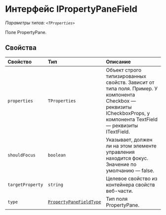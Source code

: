 # <a name="ipropertypanefield-tproperties-interface"></a>Интерфейс <TProperties> IPropertyPaneField



_Параметры типов: `<TProperties>`_



Поле PropertyPane.




## <a name="properties"></a>Свойства

| Свойство     | Тип   | Описание|
|:-------------|:-------|:-----------|
|`properties`      | `TProperties` | Объект строго типизированных свойств. Зависит от типа поля. Пример. У компонента Checkbox — реквизиты ICheckboxProps, у компонента TextField — реквизиты ITextField. |
|`shouldFocus`      | `boolean` | Указывает, должен ли на этом элементе управления находится фокус. Значение по умолчанию — false. |
|`targetProperty`      | `string` | Целевое свойство из контейнера свойств веб-части. |
|`type`      | [`PropertyPaneFieldType`](../sp-webpart-base/propertypanefieldtype.md) | Тип поля PropertyPane. |






